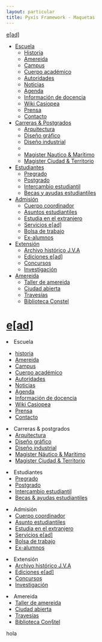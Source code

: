 ```yaml
---
layout: particular
title: Pyxis Framework - Maquetas
---
```


<!-- Menú dropdown -->
<div class="oculto-xs fondo-gris-blanco ruido relleno-sup-sm">
  <div class='pag sin-relleno borde inf-lineal-xs'>
  <div class='bloque auto margen-inf-sm en-linea izquierda cf'>
  <div class='izquierda margen-der-xs logo en-linea'>
      <span class='bloque izquierda sombra-cabecera-claro-xs relleno-der-xs rojo sans'><a class='lg ead sans' href='{{ site.baseurl }}/maquetas/home'>e[ad]</a></span>
  </div>
  <div class='izquierda relleno-sup-xs logo en-linea'>
      <!--<span class='sm sans bloque negro'>Escuela de arquitectura y diseño</span>-->
      <!--<span class='xs bloque izquierda sans negro-fundido en-linea'>Pontificia universidad católica de Valparaíso</span>-->
  </div>
  </div>
      <ul class="nav nav-pills margen-inf-xs en-linea margen-izq-sm izquierda">
        <li class="dropdown">
          <a href="#" data-toggle="dropdown" role="button" id="drop4" class="dropdown-toggle cond gruesa negro">Escuela<b class="caret"></b></a>
              <ul aria-labelledby="drop4" role="menu" class="dropdown-menu" id="menu1">
                <li role="presentation"><a href="#" tabindex="-1" role="menuitem">Historia</a></li>
                <li role="presentation"><a href="#" tabindex="-1" role="menuitem">Amereida</a></li>
                <li role="presentation"><a href="#" tabindex="-1" role="menuitem">Campus</a></li>
                <li role="presentation"><a href="#" tabindex="-1" role="menuitem">Cuerpo académico</a></li>
                <li role="presentation"><a href="#" tabindex="-1" role="menuitem">Autoridades</a></li>
                <li role="presentation"><a href="#" tabindex="-1" role="menuitem">Noticias</a></li>
                <li role="presentation"><a href="#" tabindex="-1" role="menuitem">Agenda</a></li>
                <li role="presentation"><a href="#" tabindex="-1" role="menuitem">Información de docencia</a></li>
                <li role="presentation"><a href="#" tabindex="-1" role="menuitem">Wiki Casiopea</a></li>
                <li role="presentation"><a href="#" tabindex="-1" role="menuitem">Prensa</a></li>
                <li role="presentation"><a href="#" tabindex="-1" role="menuitem">Contacto</a></li>
              </ul>
        </li>
        <li class="dropdown">
          <a href="#" data-toggle="dropdown" role="button" id="drop5" class="dropdown-toggle cond gruesa negro">Carreras & Postgrados<b class="caret"></b></a>
              <ul aria-labelledby="drop5" role="menu" class="dropdown-menu" id="menu2">
                <li role="presentation"><a href="{{ site.baseurl }}/maquetas/page" tabindex="-1" role="menuitem">Arquitectura</a></li>
                <li role="presentation"><a href="#" tabindex="-1" role="menuitem">Diseño gráfico</a></li>
                <li role="presentation"><a href="#" tabindex="-1" role="menuitem">Diseño industrial</a></li>
                <li class="divider" role="presentation"></li>
                <li role="presentation"><a href="#" tabindex="-1" role="menuitem">Magister Nautico & Marítimo</a></li>
                <li role="presentation"><a href="#" tabindex="-1" role="menuitem">Magister Ciudad & Territorio</a></li>
              </ul>
        </li>
        <li class="dropdown">
          <a href="#" data-toggle="dropdown" role="button" id="drop5" class="dropdown-toggle cond gruesa negro">Estudiantes<b class="caret"></b></a>
              <ul aria-labelledby="drop5" role="menu" class="dropdown-menu" id="menu3">
                <li role="presentation"><a href="#" tabindex="-1" role="menuitem">Pregrado</a></li>
                <li role="presentation"><a href="#" tabindex="-1" role="menuitem">Postgrado</a></li>
                <li role="presentation"><a href="#" tabindex="-1" role="menuitem">Intercambio estudiantil</a></li>
                <li role="presentation"><a href="#" tabindex="-1" role="menuitem">Becas y ayudas estudiantiles</a></li>
              </ul>
        </li>
        <li class="dropdown">
          <a href="#" data-toggle="dropdown" role="button" id="drop5" class="dropdown-toggle cond gruesa negro">Admisión<b class="caret"></b></a>
              <ul aria-labelledby="drop5" role="menu" class="dropdown-menu" id="menu3">
                <li role="presentation"><a href="#" tabindex="-1" role="menuitem">Cuerpo coordinador</a></li>
                <li role="presentation"><a href="#" tabindex="-1" role="menuitem">Asuntos estudiantiles</a></li>
                <li role="presentation"><a href="#" tabindex="-1" role="menuitem">Estudia en el extranjero</a></li>
                <li role="presentation"><a href="#" tabindex="-1" role="menuitem">Servicios e[ad]</a></li>
                <li role="presentation"><a href="#" tabindex="-1" role="menuitem">Bolsa de trabajo</a></li>
                <li role="presentation"><a href="#" tabindex="-1" role="menuitem">Ex-alumnos</a></li>
              </ul>
        </li>
        <li class="dropdown">
          <a href="#" data-toggle="dropdown" role="button" id="drop5" class="dropdown-toggle cond gruesa negro">Extensión<b class="caret"></b></a>
              <ul aria-labelledby="drop5" role="menu" class="dropdown-menu" id="menu3">
                <li role="presentation"><a href="#" tabindex="-1" role="menuitem">Archivo histórico J.V.A</a></li>
                <li role="presentation"><a href="#" tabindex="-1" role="menuitem">Ediciones e[ad]</a></li>
                <li role="presentation"><a href="#" tabindex="-1" role="menuitem">Concursos</a></li>
                <li role="presentation"><a href="#" tabindex="-1" role="menuitem">Investigación</a></li>
              </ul>
        </li>
        <li class="dropdown">
          <a href="#" data-toggle="dropdown" role="button" id="drop5" class="dropdown-toggle cond gruesa negro">Amereida<b class="caret"></b></a>
              <ul aria-labelledby="drop5" role="menu" class="dropdown-menu" id="menu3">
                <li role="presentation"><a href="#" tabindex="-1" role="menuitem">Taller de amereida</a></li>
                <li role="presentation"><a href="#" tabindex="-1" role="menuitem">Ciudad abierta</a></li>
                <li role="presentation"><a href="#" tabindex="-1" role="menuitem">Travesías</a></li>
                <li role="presentation"><a href="#" tabindex="-1" role="menuitem">Biblioteca Constel</a></li>
              </ul>
        </li>
      </ul>
  </div>
</div>

<!-- Menú responsivo -->
<div class="oculto-lg oculto-md oculto-sm">
  <div class='fondo-negro'>
    <div class='pag menu-movil'>
      <div class='centrado bloque izquierda margen-der-xs logo en-linea'>
        <h1 class='sm linea centrado sans'><a class='sans rojo centrado' href='{{ site.baseurl }}/maquetas/home'>e[ad]</a></h1>
      </div>
      <!--<div class='izquierda ancho-auto relleno-inf-xs logo en-linea'>
        <span class='sm sans bloque blanco'>Escuela de Arquitectura y Diseño</span>
        <span class='xs bloque izquierda sans blanco en-linea'>Pontificia universidad católica de Valparaíso</span>
      </div>-->
      <a href="#menu" class="menu-link rojo derecha"><i class="icn icn-lg icn-menu"></i></a>
    </div>
    <nav id="menu" class='lista-sin-estilo' role="navigation">
      <li><a class='sans blanco'>Escuela</a></li>
        <ul id="menu" class='fondo-blanco' role="navigation">
          <li><a class='sans blanco' href='{{ site.baseurl }}/pags/tipografia'>historia</a></li>
          <li><a class='sans blanco' href='{{ site.baseurl }}/pags/tipografia'>Amereida</a></li>
          <li><a class='sans blanco' href='{{ site.baseurl }}/pags/tipografia'>Campus</a></li>
          <li><a class='sans blanco' href='{{ site.baseurl }}/pags/tipografia'>Cuerpo académico</a></li>
          <li><a class='sans blanco' href='{{ site.baseurl }}/pags/tipografia'>Autoridades</a></li>
          <li><a class='sans blanco' href='{{ site.baseurl }}/pags/tipografia'>Noticias</a></li>
          <li><a class='sans blanco' href='{{ site.baseurl }}/pags/tipografia'>Agenda</a></li>
          <li><a class='sans blanco' href='{{ site.baseurl }}/pags/tipografia'>Información de docencia</a></li>
          <li><a class='sans blanco' href='{{ site.baseurl }}/pags/tipografia'>Wiki Casiopea</a></li>
          <li><a class='sans blanco' href='{{ site.baseurl }}/pags/tipografia'>Prensa</a></li>
          <li><a class='sans blanco' href='{{ site.baseurl }}/pags/tipografia'>Contacto</a></li>
        </ul>
      <li><a class='sans blanco'>Carreras & postgrados</a>
        <ul id="menu" class='fondo-blanco' role="navigation">
          <li><a class='sans blanco' href='{{ site.baseurl }}/pags/tipografia'>Arquitectura</a></li>
          <li><a class='sans blanco' href='{{ site.baseurl }}/pags/tipografia'>Diseño gráfico</a></li>
          <li><a class='sans blanco' href='{{ site.baseurl }}/pags/tipografia'>Diseño industrial</a></li>
          <li><a class='sans blanco' href='{{ site.baseurl }}/pags/tipografia'>Magister Náutico & Marítimo</a></li>
          <li><a class='sans blanco' href='{{ site.baseurl }}/pags/tipografia'>Magister Ciudad & Territorio</a></li>
        </ul>
      </li>
      <li><a class='sans blanco'>Estudiantes</a>
        <ul id="menu" class='fondo-blanco' role="navigation">
          <li><a class='sans blanco' href='{{ site.baseurl }}/pags/tipografia'>Pregrado</a></li>
          <li><a class='sans blanco' href='{{ site.baseurl }}/pags/tipografia'>Postgrado</a></li>
          <li><a class='sans blanco' href='{{ site.baseurl }}/pags/tipografia'>Intercambio estudiantil</a></li>
          <li><a class='sans blanco' href='{{ site.baseurl }}/pags/tipografia'>Becas & ayudas estudiantiles</a></li>
        </ul>
      </li>
      <li><a class='sans blanco'>Admisión</a>
        <ul id="menu" class='fondo-blanco' role="navigation">
          <li><a class='sans blanco' href='{{ site.baseurl }}/pags/tipografia'>Cuerpo coordinador</a></li>
          <li><a class='sans blanco' href='{{ site.baseurl }}/pags/tipografia'>Asunto estudiantiles</a></li>
          <li><a class='sans blanco' href='{{ site.baseurl }}/pags/tipografia'>Estudia en el extranjero</a></li>
          <li><a class='sans blanco' href='{{ site.baseurl }}/pags/tipografia'>Servicios e[ad]</a></li>
          <li><a class='sans blanco' href='{{ site.baseurl }}/pags/tipografia'>Bolsa de trabajo</a></li>
          <li><a class='sans blanco' href='{{ site.baseurl }}/pags/tipografia'>Ex-alumnos</a></li>
        </ul>
      </li>
      <li><a class='sans blanco'>Extensión</a>
        <ul id="menu" class='fondo-blanco' role="navigation">
          <li><a class='sans blanco' href='{{ site.baseurl }}/pags/tipografia'>Archivo histórico J.V.A</a></li>
          <li><a class='sans blanco' href='{{ site.baseurl }}/pags/tipografia'>Ediciones e[ad]</a></li>
          <li><a class='sans blanco' href='{{ site.baseurl }}/pags/tipografia'>Concursos</a></li>
          <li><a class='sans blanco' href='{{ site.baseurl }}/pags/tipografia'>Investigación</a></li>
        </ul>
      </li>
      <li><a class='sans blanco'>Amereida</a>
        <ul id="menu" class='fondo-blanco' role="navigation">
          <li><a class='sans blanco' href='{{ site.baseurl }}/pags/tipografia'>Taller de amereida</a></li>
          <li><a class='sans blanco' href='{{ site.baseurl }}/pags/tipografia'>Ciudad abierta</a></li>
          <li><a class='sans blanco' href='{{ site.baseurl }}/pags/tipografia'>Travesías</a></li>
          <li><a class='sans blanco' href='{{ site.baseurl }}/pags/tipografia'>Biblioteca Con§tel</a></li>
        </ul>
      </li>
    </nav>
	</div>
</div>

<div id='parallax-historia' class='foto-1'>
	hola
</div>
<div id='parallax-historia' class='foto-2'>
</div>
<div id='parallax-historia' class='foto-3'>
</div>
